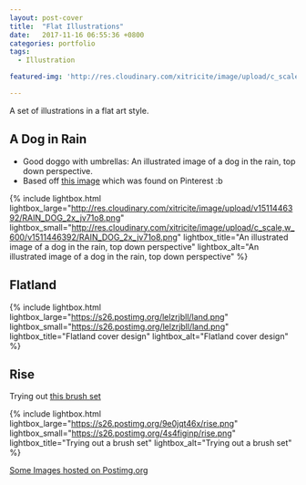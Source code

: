 ```yaml
---
layout: post-cover
title:  "Flat Illustrations"
date:   2017-11-16 06:55:36 +0800
categories: portfolio
tags:
  - Illustration

featured-img: 'http://res.cloudinary.com/xitricite/image/upload/c_scale,w_600/v1511446392/RAIN_DOG_2x_jv71o8.png'

---
```


A set of illustrations in a flat art style.


## A Dog in Rain
 - Good doggo with umbrellas: An illustrated image of a dog in the rain, top down perspective.
 - Based off [this image](http://azertip.tumblr.com/post/137062165886/jacobgerms-happy-2016-everyone-stay-warm-out) which was found on Pinterest :b

{% include lightbox.html lightbox_large="http://res.cloudinary.com/xitricite/image/upload/v1511446392/RAIN_DOG_2x_jv71o8.png" lightbox_small="http://res.cloudinary.com/xitricite/image/upload/c_scale,w_600/v1511446392/RAIN_DOG_2x_jv71o8.png" lightbox_title="An illustrated image of a dog in the rain, top down perspective" lightbox_alt="An illustrated image of a dog in the rain, top down perspective" %}



## Flatland

{% include lightbox.html lightbox_large="https://s26.postimg.org/lelzrjbll/land.png" lightbox_small="https://s26.postimg.org/lelzrjbll/land.png" lightbox_title="Flatland cover design" lightbox_alt="Flatland cover design"  %}



## Rise
Trying out [this brush set](https://blog.spoongraphics.co.uk/freebies/8-free-stipple-shading-brushes-for-adobe-illustrator)

{% include lightbox.html lightbox_large="https://s26.postimg.org/9e0jqt46x/rise.png" lightbox_small="https://s26.postimg.org/4s4figinp/rise.png" lightbox_title="Trying out a brush set" lightbox_alt="Trying out a brush set" %}

[Some Images hosted on Postimg.org](https://postimg.org)